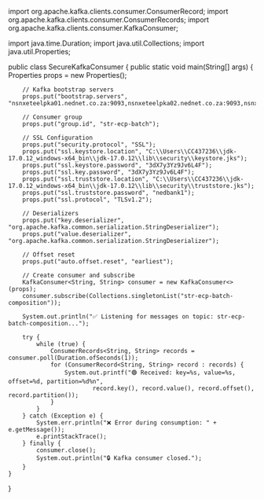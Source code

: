 import org.apache.kafka.clients.consumer.ConsumerRecord;
import org.apache.kafka.clients.consumer.ConsumerRecords;
import org.apache.kafka.clients.consumer.KafkaConsumer;

import java.time.Duration;
import java.util.Collections;
import java.util.Properties;

public class SecureKafkaConsumer {
    public static void main(String[] args) {
        Properties props = new Properties();

        // Kafka bootstrap servers
        props.put("bootstrap.servers", "nsnxeteelpka01.nednet.co.za:9093,nsnxeteelpka02.nednet.co.za:9093,nsnxeteelpka03.nednet.co.za:9093");

        // Consumer group
        props.put("group.id", "str-ecp-batch");

        // SSL Configuration
        props.put("security.protocol", "SSL");
        props.put("ssl.keystore.location", "C:\\Users\\CC437236\\jdk-17.0.12_windows-x64_bin\\jdk-17.0.12\\lib\\security\\keystore.jks");
        props.put("ssl.keystore.password", "3dX7y3Yz9Jv6L4F");
        props.put("ssl.key.password", "3dX7y3Yz9Jv6L4F");
        props.put("ssl.truststore.location", "C:\\Users\\CC437236\\jdk-17.0.12_windows-x64_bin\\jdk-17.0.12\\lib\\security\\truststore.jks");
        props.put("ssl.truststore.password", "nedbank1");
        props.put("ssl.protocol", "TLSv1.2");

        // Deserializers
        props.put("key.deserializer", "org.apache.kafka.common.serialization.StringDeserializer");
        props.put("value.deserializer", "org.apache.kafka.common.serialization.StringDeserializer");

        // Offset reset
        props.put("auto.offset.reset", "earliest");

        // Create consumer and subscribe
        KafkaConsumer<String, String> consumer = new KafkaConsumer<>(props);
        consumer.subscribe(Collections.singletonList("str-ecp-batch-composition"));

        System.out.println("✅ Listening for messages on topic: str-ecp-batch-composition...");

        try {
            while (true) {
                ConsumerRecords<String, String> records = consumer.poll(Duration.ofSeconds(1));
                for (ConsumerRecord<String, String> record : records) {
                    System.out.printf("🟢 Received: key=%s, value=%s, offset=%d, partition=%d%n",
                            record.key(), record.value(), record.offset(), record.partition());
                }
            }
        } catch (Exception e) {
            System.err.println("❌ Error during consumption: " + e.getMessage());
            e.printStackTrace();
        } finally {
            consumer.close();
            System.out.println("🔒 Kafka consumer closed.");
        }
    }
}
